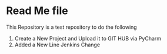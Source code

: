 # Read Me file
This Repository is a test repository to do the following
1) Create a New Project and Upload it to GIT HUB via PyCharm
2) Added a New Line
Jenkins Change
